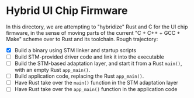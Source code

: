 Hybrid UI Chip Firmware
=======================

In this directory, we are attempting to "hybridize" Rust and C for the UI chip
firmware, in the sense of moving parts of the current "C + C++ + GCC + Make"
scheme over to Rust and its toolchain.  Rough trajectory:

* [X] Build a binary using STM linker and startup scripts
* [ ] Build STM-provided driver code and link it into the executable
* [ ] Build the STM-based adaptation layer, and start it from a Rust `main()`,
  with an empty Rust `app_main()`.
* [ ] Build application code, replacing the Rust `app_main()`.
* [ ] Have Rust take over the `main()` function in the STM adaptation layer
* [ ] Have Rust take over the `app_main()` function in the application code
